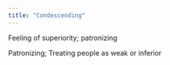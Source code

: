 ```yaml
---
title: "Condescending"
---
```

Feeling of superiority; patronizing

Patronizing; Treating people as weak or inferior

